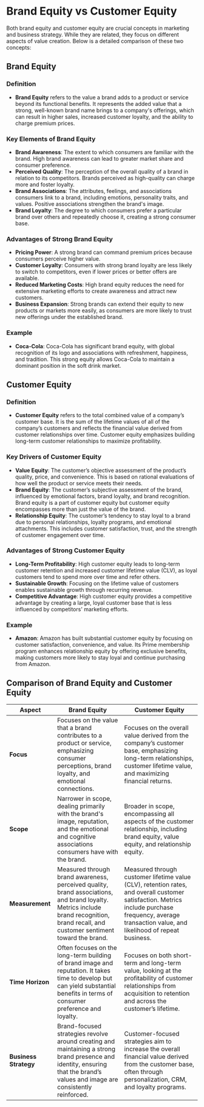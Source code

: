 # Brand Equity vs Customer Equity

Both brand equity and customer equity are crucial concepts in marketing and business strategy. While they are related, they focus on different aspects of value creation. Below is a detailed comparison of these two concepts:

## Brand Equity

### Definition
- **Brand Equity** refers to the value a brand adds to a product or service beyond its functional benefits. It represents the added value that a strong, well-known brand name brings to a company's offerings, which can result in higher sales, increased customer loyalty, and the ability to charge premium prices.

### Key Elements of Brand Equity
- **Brand Awareness**: The extent to which consumers are familiar with the brand. High brand awareness can lead to greater market share and consumer preference.
- **Perceived Quality**: The perception of the overall quality of a brand in relation to its competitors. Brands perceived as high-quality can charge more and foster loyalty.
- **Brand Associations**: The attributes, feelings, and associations consumers link to a brand, including emotions, personality traits, and values. Positive associations strengthen the brand's image.
- **Brand Loyalty**: The degree to which consumers prefer a particular brand over others and repeatedly choose it, creating a strong consumer base.

### Advantages of Strong Brand Equity
- **Pricing Power**: A strong brand can command premium prices because consumers perceive higher value.
- **Customer Loyalty**: Consumers with strong brand loyalty are less likely to switch to competitors, even if lower prices or better offers are available.
- **Reduced Marketing Costs**: High brand equity reduces the need for extensive marketing efforts to create awareness and attract new customers.
- **Business Expansion**: Strong brands can extend their equity to new products or markets more easily, as consumers are more likely to trust new offerings under the established brand.

### Example
- **Coca-Cola**: Coca-Cola has significant brand equity, with global recognition of its logo and associations with refreshment, happiness, and tradition. This strong equity allows Coca-Cola to maintain a dominant position in the soft drink market.

## Customer Equity

### Definition
- **Customer Equity** refers to the total combined value of a company’s customer base. It is the sum of the lifetime values of all of the company’s customers and reflects the financial value derived from customer relationships over time. Customer equity emphasizes building long-term customer relationships to maximize profitability.

### Key Drivers of Customer Equity
- **Value Equity**: The customer’s objective assessment of the product’s quality, price, and convenience. This is based on rational evaluations of how well the product or service meets their needs.
- **Brand Equity**: The customer’s subjective assessment of the brand, influenced by emotional factors, brand loyalty, and brand recognition. Brand equity is a part of customer equity but customer equity encompasses more than just the value of the brand.
- **Relationship Equity**: The customer’s tendency to stay loyal to a brand due to personal relationships, loyalty programs, and emotional attachments. This includes customer satisfaction, trust, and the strength of customer engagement over time.

### Advantages of Strong Customer Equity
- **Long-Term Profitability**: High customer equity leads to long-term customer retention and increased customer lifetime value (CLV), as loyal customers tend to spend more over time and refer others.
- **Sustainable Growth**: Focusing on the lifetime value of customers enables sustainable growth through recurring revenue.
- **Competitive Advantage**: High customer equity provides a competitive advantage by creating a large, loyal customer base that is less influenced by competitors' marketing efforts.

### Example
- **Amazon**: Amazon has built substantial customer equity by focusing on customer satisfaction, convenience, and value. Its Prime membership program enhances relationship equity by offering exclusive benefits, making customers more likely to stay loyal and continue purchasing from Amazon.

 ## Comparison of Brand Equity and Customer Equity

| **Aspect**         | **Brand Equity**                                                                 | **Customer Equity**                                                                 |
|--------------------|----------------------------------------------------------------------------------|-------------------------------------------------------------------------------------|
| **Focus**          | Focuses on the value that a brand contributes to a product or service, emphasizing consumer perceptions, brand loyalty, and emotional connections. | Focuses on the overall value derived from the company’s customer base, emphasizing long-term relationships, customer lifetime value, and maximizing financial returns. |
| **Scope**          | Narrower in scope, dealing primarily with the brand's image, reputation, and the emotional and cognitive associations consumers have with the brand. | Broader in scope, encompassing all aspects of the customer relationship, including brand equity, value equity, and relationship equity. |
| **Measurement**    | Measured through brand awareness, perceived quality, brand associations, and brand loyalty. Metrics include brand recognition, brand recall, and customer sentiment toward the brand. | Measured through customer lifetime value (CLV), retention rates, and overall customer satisfaction. Metrics include purchase frequency, average transaction value, and likelihood of repeat business. |
| **Time Horizon**   | Often focuses on the long-term building of brand image and reputation. It takes time to develop but can yield substantial benefits in terms of consumer preference and loyalty. | Focuses on both short-term and long-term value, looking at the profitability of customer relationships from acquisition to retention and across the customer’s lifetime. |
| **Business Strategy** | Brand-focused strategies revolve around creating and maintaining a strong brand presence and identity, ensuring that the brand’s values and image are consistently reinforced. | Customer-focused strategies aim to increase the overall financial value derived from the customer base, often through personalization, CRM, and loyalty programs. |


 
